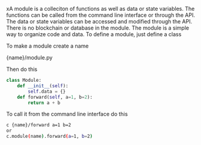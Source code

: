xA module is a colleciton of functions as well as data or state 
variables. The functions can be called from the command line interface or through the API. The data or state variables can be accessed and modified through the API. There is no blockchain or database in the module. The module is a simple way to organize code and data. To define a module, just define a class

To make a module create a name

{name}/module.py

Then do this

```python
class Module:
    def __init__(self):
        self.data = {}
    def forward(self, a=1, b=2):
        return a + b
```

To call it from the command line interface do this

```bash
c {name}/forward a=1 b=2
or 
c.module(name).forward(a=1, b=2)
```

